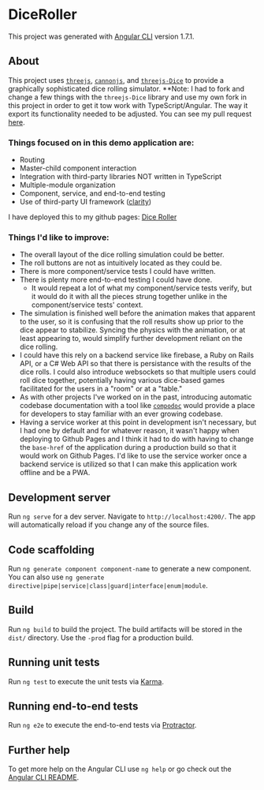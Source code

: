 # DiceRoller

This project was generated with [Angular CLI](https://github.com/angular/angular-cli) version 1.7.1.

## About

This project uses [`threejs`](https://github.com/mrdoob/three.js), [`cannonjs`](https://github.com/schteppe/cannon.js), and [`threejs-Dice`](https://github.com/jakehockey10/threejs-dice) to provide a graphically sophisticated dice rolling simulator.  **Note: I had to fork and change a few things with the `threejs-Dice` library and use my own fork in this project in order to get it tow work with TypeScript/Angular.  The way it export its functionality needed to be adjusted.  You can see my pull request [here](https://github.com/byWulf/threejs-dice/pull/4).

### Things focused on in this demo application are:
- Routing
- Master-child component interaction
- Integration with third-party libraries NOT written in TypeScript
- Multiple-module organization
- Component, service, and end-to-end testing
- Use of third-party UI framework ([clarity](https://vmware.github.io/clarity/))

I have deployed this to my github pages: [Dice Roller](https://jakehockey10.github.io/dice-roller/)

### Things I'd like to improve:
- The overall layout of the dice rolling simulation could be better.
- The roll buttons are not as intuitively located as they could be.
- There is more component/service tests I could have written.
- There is plenty more end-to-end testing I could have done.
  - It would repeat a lot of what my component/service tests verify, but it would do it with all the pieces strung together unlike in the component/service tests' context.
- The simulation is finished well before the animation makes that apparent to the user, so it is confusing that the roll results show up prior to the dice appear to stabilize.  Syncing the physics with the animation, or at least appearing to, would simplify further development reliant on the dice rolling.
- I could have this rely on a backend service like firebase, a Ruby on Rails API, or a C# Web API so that there is persistance with the results of the dice rolls.  I could also introduce websockets so that multiple users could roll dice together, potentially having various dice-based games facilitated for the users in a "room" or at a "table."
- As with other projects I've worked on in the past, introducing automatic codebase documentation with a tool like [`compodoc`](https://github.com/compodoc/compodoc) would provide a place for developers to stay familiar with an ever growing codebase.
- Having a service worker at this point in development isn't necessary, but I had one by default and for whatever reason, it wasn't happy when deploying to Github Pages and I think it had to do with having to change the `base-href` of the application during a production build so that it would work on Github Pages.  I'd like to use the service worker once a backend service is utilized so that I can make this application work offline and be a PWA.

## Development server

Run `ng serve` for a dev server. Navigate to `http://localhost:4200/`. The app will automatically reload if you change any of the source files.

## Code scaffolding

Run `ng generate component component-name` to generate a new component. You can also use `ng generate directive|pipe|service|class|guard|interface|enum|module`.

## Build

Run `ng build` to build the project. The build artifacts will be stored in the `dist/` directory. Use the `-prod` flag for a production build.

## Running unit tests

Run `ng test` to execute the unit tests via [Karma](https://karma-runner.github.io).

## Running end-to-end tests

Run `ng e2e` to execute the end-to-end tests via [Protractor](http://www.protractortest.org/).

## Further help

To get more help on the Angular CLI use `ng help` or go check out the [Angular CLI README](https://github.com/angular/angular-cli/blob/master/README.md).
